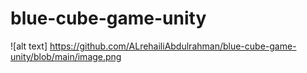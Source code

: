 # blue-cube-game-unity

![alt text] https://github.com/ALrehailiAbdulrahman/blue-cube-game-unity/blob/main/image.png
